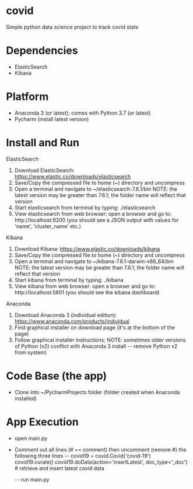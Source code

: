 # covid
Simple python data science project to track covid stats

# Dependencies
  - ElasticSearch
  - Kibana
  
# Platform
  - Anaconda 3 (or latest); comes with Python 3.7 (or latest)
  - Pycharm (install latest version)
  
# Install and Run
ElasticSearch
  1. Download ElasticSearch: https://www.elastic.co/downloads/elasticsearch
  2. Save/Copy the compressed file to home (~) directory and uncompress
  3. Open a terminal and navigate to ~/elasticsearch-7.6.1/bin  NOTE: the latest version may be greater than 7.6.1; the folder name will reflect that version
  4. Start elasticsearch from terminal by typing: ./elasticsearch
  5. View elasticsearch from web browser: open a browser and go to: http://localhost:9200 (you should see a JSON output with values for 'name', 'cluster_name' etc.)

Kibana
  1. Download Kibana: https://www.elastic.co/downloads/kibana
  2. Save/Copy the compressed file to home (~) directory and uncompress
  3. Open a terminal and navigate to ~/kibana-7.6.1-darwin-x86_64/bin  NOTE: the latest version may be greater than 7.6.1; the folder name will reflect that version
  4. Start kibana from terminal by typing: ./kibana
  5. View kibana from web browser: open a browser and go to: http://localhost:5601 (you should see the kibana dashboard)

Anaconda
  1. Download Anaconda 3 (individual edition): https://www.anaconda.com/products/individual
  2. Find graphical installer on download page (it's at the bottom of the page)
  3. Follow graphical installer instructions; NOTE: sometimes older versions of Python (v2) conflict with Anaconda 3 install -- remove Python v2 from system)
  
# Code Base (the app)
  - Clone into ~/PycharmProjects folder (folder created when Anaconda installed)

# App Execution
  - open main.py
  - Comment out all lines (# == comment) then uncomment (remove #) the following three lines
    --  covid19 = covid.Covid('covid-19')
        covid19.curate()
        covid19.doData(action='insertLatest', doc_type='_doc')  # retrieve and insert latest covid data
        
    -- run main.py
  
  
